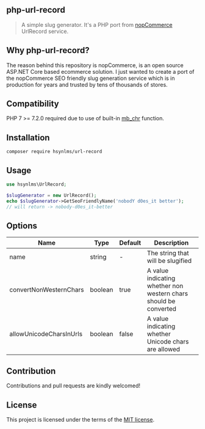 ## php-url-record
> A simple slug generator. It's a PHP port from [nopCommerce](https://github.com/nopSolutions/nopCommerce) UrlRecord service.

## Why php-url-record?
The reason behind this repository is nopCommerce, is an open source ASP.NET Core based ecommerce solution. I just wanted to create a port of the nopCommerce SEO friendly slug generation service which is in production for years and trusted by tens of thousands of stores.

## Compatibility

PHP 7 >= 7.2.0 required due to use of built-in [mb_chr](https://www.php.net/manual/en/function.mb-chr.php) function.

## Installation

`composer require hsynlms/url-record`

## Usage

```php
use hsynlms\UrlRecord;

$slugGenerator = new UrlRecord();
echo $slugGenerator->GetSeoFriendlyName('nobodY d0es_it better');
// will return -> nobody-d0es_it-better
```

## Options

| Name              | Type               | Default                             | Description                                                                                                          |
| ---               | ---                | ---                                 | ---                                                                                                                  |
| name         | string | -                                | The string that will be slugified  |
| convertNonWesternChars         | boolean            | true                                | A value indicating whether non western chars should be converted  |
| allowUnicodeCharsInUrls  | boolean            | false                               | A value indicating whether Unicode chars are allowed  |

## Contribution
Contributions and pull requests are kindly welcomed!

## License
This project is licensed under the terms of the [MIT license](https://github.com/hsynlms/php-url-record/blob/master/LICENSE).
